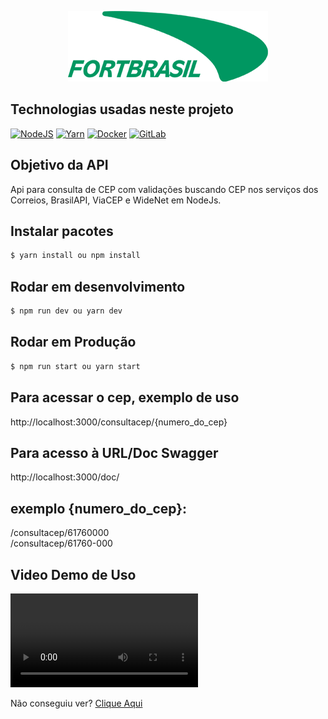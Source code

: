 <p align="center">
  <img src="./src/assets/logo-fortbrasil.png" width="320" alt="Logo FortBrasil" /></a>
</p>


## Technologias usadas neste projeto

<a href="https://nodejs.org/docs/latest-v15.x/api/" target="_blank"><img src="https://img.shields.io/badge/Node.js-339933?style=for-the-badge&logo=nodedotjs&logoColor=white" alt="NodeJS" /></a> <a href="https://yarnpkg.com/getting-started/install" target="_blank"><img src="https://img.shields.io/badge/Yarn-2C8EBB?style=for-the-badge&logo=yarn&logoColor=white" alt="Yarn" /></a> <a href="https://docs.docker.com/get-started/" target="_blank"><img src="https://img.shields.io/badge/Docker-2CA5E0?style=for-the-badge&logo=docker&logoColor=white" alt="Docker" /></a>   <a href="https://gitlab.com/Fortbrasil/microservicos/microservice-sendmail" target="_blank"><img src="https://img.shields.io/badge/GitLab-330F63?style=for-the-badge&logo=gitlab&logoColor=white" alt="GitLab" /></a>


## Objetivo da API
Api para consulta de CEP com validações buscando CEP nos serviços dos Correios, BrasilAPI, ViaCEP e WideNet em NodeJs.

## Instalar pacotes
```bash
$ yarn install ou npm install
```

## Rodar em desenvolvimento
```bash
$ npm run dev ou yarn dev
```

## Rodar em Produção
```bash
$ npm run start ou yarn start
```

## Para acessar o cep, exemplo de uso
http://localhost:3000/consultacep/{numero_do_cep}

## Para acesso à URL/Doc Swagger
http://localhost:3000/doc/

## exemplo {numero_do_cep}:
/consultacep/61760000 <br>
/consultacep/61760-000

## Video Demo de Uso
<video src="https://youtu.be/lg7dwsxjlz4"></video>

Não conseguiu ver? <a href="https://youtu.be/lg7dwsxjlz4">Clique Aqui</a>


